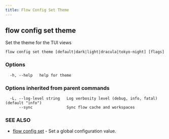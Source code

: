 ```yaml
---
title: Flow Config Set Theme
---
```


## flow config set theme

Set the theme for the TUI views

```
flow config set theme [default|dark|light|dracula|tokyo-night] [flags]
```

### Options

```
  -h, --help   help for theme
```

### Options inherited from parent commands

```
  -L, --log-level string   Log verbosity level (debug, info, fatal) (default "info")
      --sync               Sync flow cache and workspaces
```

### SEE ALSO

* [flow config set](flow_config_set.md)	 - Set a global configuration value.

